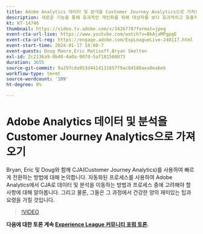 ```yaml
---
title: Adobe Analytics 데이터 및 분석을 Customer Journey Analytics으로 가져오기
description: 새로운 기능을 통해 효과적인 개인화를 위해 대상자를 보다 효과적이고 효율적으로 활성화하는 방법에 대해 알아봅니다.
kt: KT-14746
thumbnail: https://video.tv.adobe.com/v/3426778?format=jpeg
event-cta-url-live: https://www.youtube.com/watch?v=BkAjaMPgpgE
event-cta-url-reg: https://engage.adobe.com/ExpLeagueLive-240117.html
event-start-time: 2024-01-17 10:00-7
event-guests: Doug Moore,Eric Matisoff,Bryan Skelton
exl-id: 2c2136a9-0b40-4a0a-907d-5af181568073
duration: 3655
source-git-commit: 9a297cda953d4414131657f9ac84580aea0eabeb
workflow-type: tm+mt
source-wordcount: '109'
ht-degree: 0%

---
```


# Adobe Analytics 데이터 및 분석을 Customer Journey Analytics으로 가져오기

Bryan, Eric 및 Doug와 함께 CJA(Customer Journey Analytics)를 사용하여 빠르게 전환하는 방법에 대해 논의합니다. 자동화된 프로세스를 사용하여 Adobe Analytics에서 CJA로 데이터 및 분석을 이동하는 방법과 프로세스 중에 고려해야 할 사항에 대해 알아봅니다. 그리고 물론, 그들은 그 과정에서 건강한 양의 재미있는 팁과 요령을 가질 것입니다.

>[!VIDEO](https://video.tv.adobe.com/v/3426778/?quality=12&learn=on)

**다음에 대한 토론 계속 [Experience League 커뮤니티 포럼 토론](https://experienceleaguecommunities.adobe.com/t5/adobe-analytics-discussions/experience-league-live-post-session-discussion-bringing-your/m-p/646093#M3582)**.

